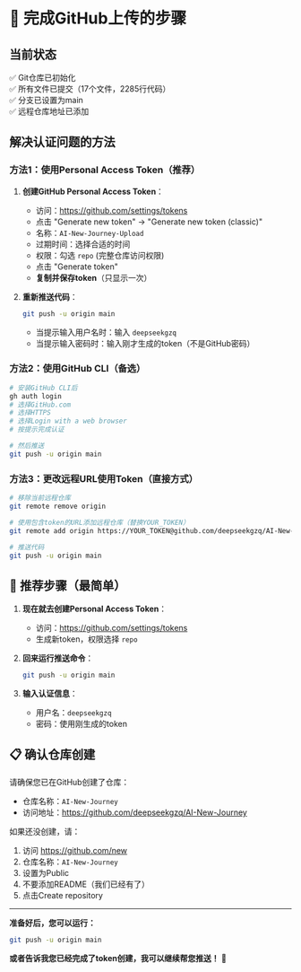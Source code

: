 # 🚀 完成GitHub上传的步骤

## 当前状态
✅ Git仓库已初始化  
✅ 所有文件已提交（17个文件，2285行代码）  
✅ 分支已设置为main  
✅ 远程仓库地址已添加  

## 解决认证问题的方法

### 方法1：使用Personal Access Token（推荐）

1. **创建GitHub Personal Access Token**：
   - 访问：https://github.com/settings/tokens
   - 点击 "Generate new token" → "Generate new token (classic)"
   - 名称：`AI-New-Journey-Upload`
   - 过期时间：选择合适的时间
   - 权限：勾选 `repo` (完整仓库访问权限)
   - 点击 "Generate token"
   - **复制并保存token**（只显示一次）

2. **重新推送代码**：
   ```bash
   git push -u origin main
   ```
   - 当提示输入用户名时：输入 `deepseekgzq`
   - 当提示输入密码时：输入刚才生成的token（不是GitHub密码）

### 方法2：使用GitHub CLI（备选）

```bash
# 安装GitHub CLI后
gh auth login
# 选择GitHub.com
# 选择HTTPS
# 选择Login with a web browser
# 按提示完成认证

# 然后推送
git push -u origin main
```

### 方法3：更改远程URL使用Token（直接方式）

```bash
# 移除当前远程仓库
git remote remove origin

# 使用包含token的URL添加远程仓库（替换YOUR_TOKEN）
git remote add origin https://YOUR_TOKEN@github.com/deepseekgzq/AI-New-Journey.git

# 推送代码
git push -u origin main
```

## 🎯 推荐步骤（最简单）

1. **现在就去创建Personal Access Token**：
   - 访问：https://github.com/settings/tokens
   - 生成新token，权限选择 `repo`

2. **回来运行推送命令**：
   ```bash
   git push -u origin main
   ```

3. **输入认证信息**：
   - 用户名：`deepseekgzq`
   - 密码：使用刚生成的token

## 📋 确认仓库创建

请确保您已在GitHub创建了仓库：
- 仓库名称：`AI-New-Journey`
- 访问地址：https://github.com/deepseekgzq/AI-New-Journey

如果还没创建，请：
1. 访问 https://github.com/new
2. 仓库名称：`AI-New-Journey`
3. 设置为Public
4. 不要添加README（我们已经有了）
5. 点击Create repository

---

**准备好后，您可以运行：**
```bash
git push -u origin main
```

**或者告诉我您已经完成了token创建，我可以继续帮您推送！** 🚀
